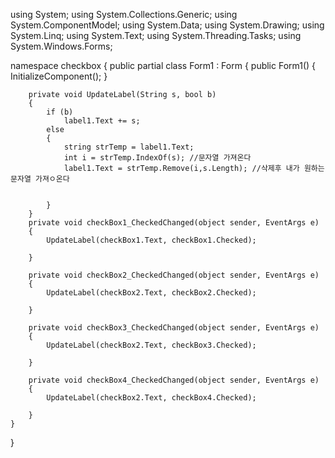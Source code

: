 using System;
using System.Collections.Generic;
using System.ComponentModel;
using System.Data;
using System.Drawing;
using System.Linq;
using System.Text;
using System.Threading.Tasks;
using System.Windows.Forms;

namespace checkbox
{
    public partial class Form1 : Form
    {
        public Form1()
        {
            InitializeComponent();
        }

        private void UpdateLabel(String s, bool b)
        {
            if (b) 
                label1.Text += s;
            else
            {
                string strTemp = label1.Text;
                int i = strTemp.IndexOf(s); //문자열 가져온다
                label1.Text = strTemp.Remove(i,s.Length); //삭제후 내가 원하는 문자열 가져ㅇ온다


            }
        }
        private void checkBox1_CheckedChanged(object sender, EventArgs e)
        {
            UpdateLabel(checkBox1.Text, checkBox1.Checked);

        }

        private void checkBox2_CheckedChanged(object sender, EventArgs e)
        {
            UpdateLabel(checkBox2.Text, checkBox2.Checked);

        }

        private void checkBox3_CheckedChanged(object sender, EventArgs e)
        {
            UpdateLabel(checkBox2.Text, checkBox3.Checked);

        }

        private void checkBox4_CheckedChanged(object sender, EventArgs e)
        {
            UpdateLabel(checkBox2.Text, checkBox4.Checked);

        }
    }
}
